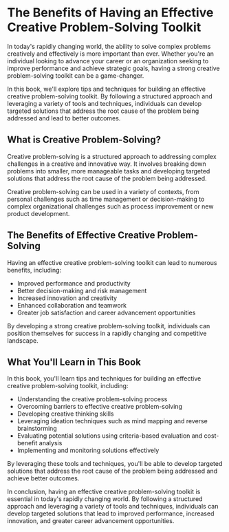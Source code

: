 The Benefits of Having an Effective Creative Problem-Solving Toolkit
==================================================================================

In today's rapidly changing world, the ability to solve complex problems creatively and effectively is more important than ever. Whether you're an individual looking to advance your career or an organization seeking to improve performance and achieve strategic goals, having a strong creative problem-solving toolkit can be a game-changer.

In this book, we'll explore tips and techniques for building an effective creative problem-solving toolkit. By following a structured approach and leveraging a variety of tools and techniques, individuals can develop targeted solutions that address the root cause of the problem being addressed and lead to better outcomes.

What is Creative Problem-Solving?
---------------------------------

Creative problem-solving is a structured approach to addressing complex challenges in a creative and innovative way. It involves breaking down problems into smaller, more manageable tasks and developing targeted solutions that address the root cause of the problem being addressed.

Creative problem-solving can be used in a variety of contexts, from personal challenges such as time management or decision-making to complex organizational challenges such as process improvement or new product development.

The Benefits of Effective Creative Problem-Solving
--------------------------------------------------

Having an effective creative problem-solving toolkit can lead to numerous benefits, including:

* Improved performance and productivity
* Better decision-making and risk management
* Increased innovation and creativity
* Enhanced collaboration and teamwork
* Greater job satisfaction and career advancement opportunities

By developing a strong creative problem-solving toolkit, individuals can position themselves for success in a rapidly changing and competitive landscape.

What You'll Learn in This Book
------------------------------

In this book, you'll learn tips and techniques for building an effective creative problem-solving toolkit, including:

* Understanding the creative problem-solving process
* Overcoming barriers to effective creative problem-solving
* Developing creative thinking skills
* Leveraging ideation techniques such as mind mapping and reverse brainstorming
* Evaluating potential solutions using criteria-based evaluation and cost-benefit analysis
* Implementing and monitoring solutions effectively

By leveraging these tools and techniques, you'll be able to develop targeted solutions that address the root cause of the problem being addressed and achieve better outcomes.

In conclusion, having an effective creative problem-solving toolkit is essential in today's rapidly changing world. By following a structured approach and leveraging a variety of tools and techniques, individuals can develop targeted solutions that lead to improved performance, increased innovation, and greater career advancement opportunities.
